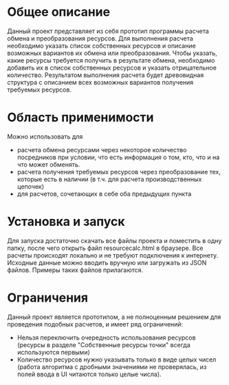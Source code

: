 # Общее описание

Данный проект представляет из себя прототип программы расчета обмена и преобразования ресурсов.
Для выполнения расчета необходимо указать список собственных ресурсов и описание возможных вариантов их обмена или преобразования.
Чтобы указать, какие ресурсы требуется получить в результате обмена, необходимо добавить их в список собственных ресурсов и указать отрицательное количество.
Результатом выполнения расчета будет древовидная структура с описанием всех возможных вариантов получения требуемых ресурсов.

# Область применимости

Можно использовать для
* расчета обмена ресурсами через некоторое количество посредников при условии, что есть информация о том, кто, что и на что может обменять.
* расчета получения требуемых ресурсов через преобразование тех, которые есть в наличии (в т.ч. для расчета производственных цепочек)
* для расчетов, сочетающих в себе оба предыдущих пункта

# Установка и запуск

Для запуска достаточно скачать все файлы проекта и поместить в одну папку, после чего открыть файл resourcecalc.html в браузере.
Все расчеты происходят локально и не требуют подключения к интернету.
Исходные данные можно вводить вручную или загружать из JSON файлов. Примеры таких файлов прилагаются.

# Ограничения

Данный проект является прототипом, а не полноценным решением для проведения подобных расчетов, и имеет ряд ограничений:
* Нельзя переключить очередность использования ресурсов (ресурсы в разделе "Собственные ресурсы точки" всегда используются первыми)
* Количество ресурсов нужно указывать только в виде целых чисел (работа алгоритма с дробными значениями не проверялась, из полей ввода в UI читаются только целые числа).